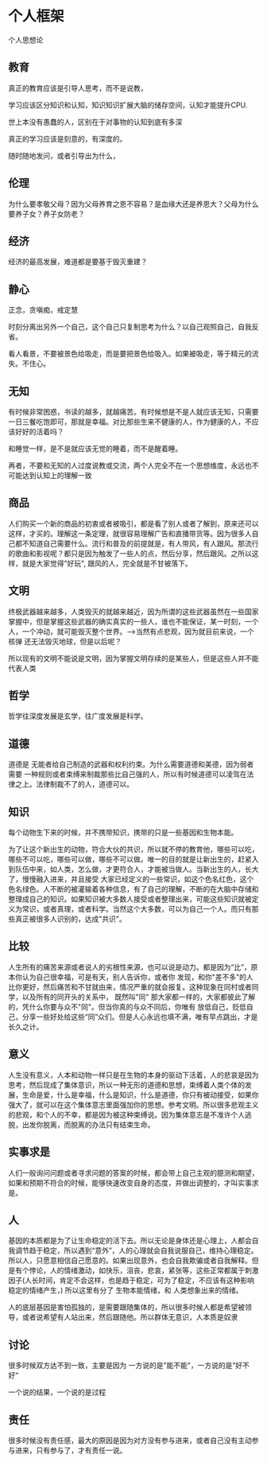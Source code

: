 # 个人框架

个人思想论

## 教育

真正的教育应该是引导人思考，而不是说教，

学习应该区分知识和认知，知识知识扩展大脑的储存空间，认知才能提升CPU.

世上本没有愚蠢的人，区别在于对事物的认知到底有多深

真正的学习应该是刻意的，有深度的。

随时随地发问，或者引导出为什么，

## 伦理

为什么要孝敬父母？因为父母养育之恩不容易？是血缘大还是养恩大？父母为什么要养子女？养子女防老？

## 经济

经济的最高发展，难道都是要基于毁灭重建？

## 静心

正念，贪嗔痴，戒定慧

时刻分离出另外一个自己，这个自己只复制思考为什么？以自己观照自己，自我反省。

看人看景，不要被景色给吸走，而是要把景色给吸入。如果被吸走，等于精元的流失。不住心。

## 无知

有时候非常困惑，书读的越多，就越痛苦。有时候想是不是人就应该无知，只需要一日三餐吃饱即可，那就是幸福。对比那些生来不健康的人，作为健康的人，不应该好好的活着吗？

和睡觉一样，是不是就应该无觉的睡着，而不是醒着睡。

再者，不要和无知的人过度说教或交流，两个人完全不在一个思想维度，永远也不可能达到认知上的理解一致

## 商品

人们购买一个新的商品的初衷或者被吸引，都是看了别人或者了解到，原来还可以这样，才买的。理解这一条定理，就很容易理解广告和直播带货等。因为很多人自己都不知道自己需要什么。流行和普及的前提就是，有人带风，有人跟风。那流行的歌曲和影视呢？都只是因为触发了一些人的点，然后分享，然后跟风。之所以这样，就是大家觉得"好玩", 跟风的人，完全就是不甘被落下。

## 文明

终极武器越来越多，人类毁灭的就越来越近，因为所谓的这些武器虽然在一些国家掌握中，但是掌握这些武器的确实真实的一些人，谁也不能保证，某一时刻，一个人，一个冲动，就可能毁灭整个世界。-->当然有点悲观，因为就目前来说，一个核弹 还无法毁灭地球，但是以后呢？

所以现有的文明不能说是文明，因为掌握文明存续的是某些人，但是这些人并不能代表人类

## 哲学

哲学往深度发展是玄学，往广度发展是科学。

## 道德

道德是 无能者给自己制造的武器和权利约束。为什么需要道德和美德，因为弱者需要 一种规则或者束缚来制裁那些比自己强的人，所以有时候道德可以凌驾在法律之上。法律制裁不了的人，道德可以。

## 知识

每个动物生下来的时候，并不携带知识，携带的只是一些基因和生物本能。

为了让这个新出生的动物，符合大伙的共识，所以就不停的教育他，哪些可以吃，哪些不可以吃，哪些可以做，哪些不可以做。唯一的目的就是让新出生的，赶紧入到队伍中来，如人类，怎么做，才更符合人，才能被当做人。当新出生的人，长大了，慢慢融入进来，并且接受 大家已经定义的一些常识，如这个色名红色，这个色名绿色。人不断的被灌输着各种信息，有了自己的理解，不断的在大脑中存储和整理成自己的知识。如果知识被大多数人接受或者整理出来，可能这些知识就被定义为常识，或者真理，或者科学。当然这个大多数，可以为自己一个人。而只有那些真正被很多人识别的，达成"共识"。

## 比较

人生所有的痛苦来源或者说人的劣根性来源，也可以说是动力。都是因为“比”，原本你认为自己很幸福，可是有天，别人告诉你，或者你 发现，和你"差不多"的人比你更好，然后痛苦和不甘就由来，情况严重的就会报复。这种现象在同村或者同学，以及所有的同开头的关系中， 既然叫"同" 那大家都一样的，大家都彼此了解的，凭什么你要与众不"同"。但当你真的与众不同后，你唯有 放低自己，贬低自己，分享一些好处给这些“同”众们。但是人心永远也填不满，唯有早点跳出，才是长久之计。

## 意义

人生没有意义，人本和动物一样只是在生物的本身的驱动下活着，人的悲哀是因为思考，然后现成了集体意识，所以一种无形的道德和思想，束缚着人类个体的发展，生命是爱，什么是幸福，什么是知识，什么是道德，你只有被动接受，如果你强大了，就可以在这个集体意志里面强加你的思想。参考文明。所以很多悲观主义的悲观，和个人的不幸，都是因为被这种束缚说。因为集体意志是不准许个人逃脱，出发你脱离，而脱离的办法只有结束生命。

## 实事求是

人们一般询问问题或者寻求问题的答案的时候，都会带上自己主观的臆测和期望，如果和预期不符合的时候，能够快速改变自身的态度，并做出调整的，才叫实事求是。

## 人

基因的本质都是为了让生命稳定的活下去。所以无论是身体还是心理上，人都会自我调节趋于稳定，所以遇到“意外”，人的心理就会自我说服自己，维持心理稳定。所以人，只愿意相信自己愿意的。如果出现意外，也会自我欺骗或者自我解释。但是有个悖论，人的情绪激动，如快乐，沮丧，悲哀，紧张等，这些正常都属于刺激因子(人长时间，肯定不会这样，也是趋于稳定，可为了稳定，不应该有这种影响稳定的情绪产生，) 所以这里有分了 生物本能情绪，和 人类想象出来的情绪。

人的底层基因是害怕孤独的，是需要跟随集体的，所以很多时候人都是希望被领导，或者说希望有人站出来，然后跟随他。所以群体无意识，人本质是奴隶

## 讨论

很多时候双方达不到一致，主要是因为 一方说的是"能不能"，一方说的是”好不好“

一个说的结果，一个说的是过程

## 责任

很多时候没有责任感，最大的原因是因为对方没有参与进来，或者自己没有主动参与进来，只有参与了，才有责任一说。